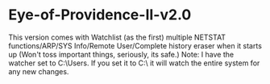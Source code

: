 # Eye-of-Providence-II-v2.0
This version comes with Watchlist (as the first) multiple NETSTAT functions/ARP/SYS Info/Remote User/Complete history eraser when it starts up (Won't toss important things, seriously, its safe.) 
Note: I have the watcher set to C:\Users. If you set it to C:\ it will watch the entire system for any new changes.
